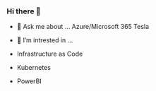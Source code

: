 ### Hi there 👋

- 💬 Ask me about ...
Azure/Microsoft 365
Tesla



- 🌱 I’m intrested in ...
- Infrastructure as Code
- Kubernetes
- PowerBI

<!--
**samirabdou99/samirabdou99** is a ✨ _special_ ✨ repository because its `README.md` (this file) appears on your GitHub profile.

Here are some ideas to get you started:

- 🔭 I’m currently working on ...
- 🌱 I’m currently learning ...
- 👯 I’m looking to collaborate on ...
- 🤔 I’m looking for help with ...
- 💬 Ask me about ...
- 📫 How to reach me: ...
- 😄 Pronouns: ...
- ⚡ Fun fact: ...
-->
